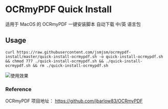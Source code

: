# OCRmyPDF Quick Install
适用于 MacOS 的 OCRmyPDF 一键安装脚本
自动下载 中/英 语言包
## Usage 
```
curl https://raw.githubusercontent.com/jsmjsm/ocrmypdf-install/master/quick-install-ocrmypdf.sh -o quick-install-ocrmypdf.sh && chmod 777 ./quick-install-ocrmypdf.sh && ./quick-install-ocrmypdf.sh && rm ./quick-install-ocrmypdf.sh
```
![使用效果](https://raw.githubusercontent.com/jsmjsm/ocrmypdf-install/master/demo.jpg)
### Reference
OCRmyPDF 项目地址： https://github.com/jbarlow83/OCRmyPDF
